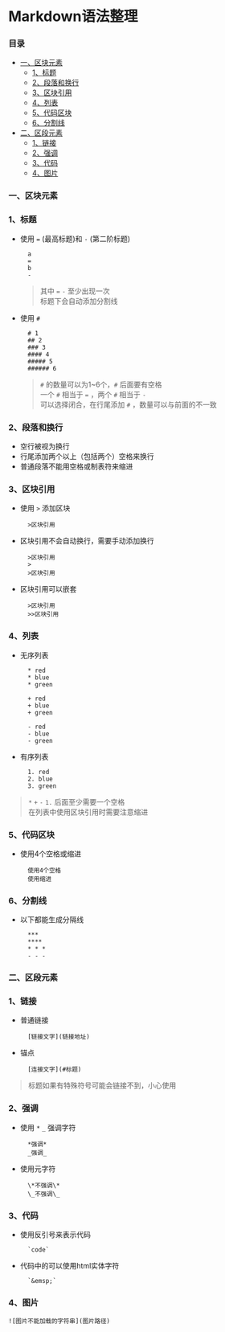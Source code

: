 Markdown语法整理
===
### 目录

* [一、区块元素](#一区块元素)
    * [1、标题](#1标题)  
    * [2、段落和换行](#2段落和换行)  
    * [3、区块引用](#3区块引用)  
    * [4、列表](#4、列表)  
    * [5、代码区块](#5代码区块)  
    * [6、分割线](#6分割线)
* [二、区段元素](#二区段元素)
    * [1、链接](#1链接)  
    * [2、强调](#2强调)  
    * [3、代码](#3代码)  
    * [4、图片](#4图片)

### 一、区块元素

### 1、标题
* 使用 ` = ` (最高标题)和 ` - ` (第二阶标题)
    
        a
        =
        b
        -
    >其中 ` = `  ` - ` 至少出现一次  
    >标题下会自动添加分割线
* 使用 ` # `

        # 1
        ## 2
        ### 3
        #### 4
        ##### 5
        ###### 6
    >` # ` 的数量可以为1~6个，` # ` 后面要有空格  
    >一个 ` # ` 相当于 ` = ` ，两个 ` # ` 相当于 ` - `  
    >可以选择闭合，在行尾添加 ` # ` ，数量可以与前面的不一致

### 2、段落和换行
* 空行被视为换行
* 行尾添加两个以上（包括两个）空格来换行
* 普通段落不能用空格或制表符来缩进

### 3、区块引用
* 使用 ` > ` 添加区块
        
        >区块引用
* 区块引用不会自动换行，需要手动添加换行
        
        >区块引用
        >
        >区块引用
* 区块引用可以嵌套
        
        >区块引用
        >>区块引用

### 4、列表
* 无序列表
    
        * red
        * blue
        * green
        
        + red
        + blue
        + green
        
        - red
        - blue
        - green
* 有序列表
        
        1. red
        2. blue
        3. green

>` * ` ` + ` ` - ` ` 1. ` 后面至少需要一个空格  
>在列表中使用区块引用时需要注意缩进

### 5、代码区块
* 使用4个空格或缩进

        使用4个空格  
        使用缩进
        
### 6、分割线
* 以下都能生成分隔线

        ***
        ****
        * * *
        - - -

### 二、区段元素

### 1、链接
* 普通链接
        
        [链接文字](链接地址)
* 锚点
    
        [连接文字](#标题)
> 标题如果有特殊符号可能会链接不到，小心使用

### 2、强调
* 使用 ` * ` ` _ ` 强调字符
        
        *强调*
        _强调_
* 使用元字符

        \*不强调\*
        \_不强调\_

### 3、代码
* 使用反引号来表示代码

        `code`
* 代码中的可以使用html实体字符

        `&emsp;`

### 4、图片
    ![图片不能加载的字符串](图片路径)